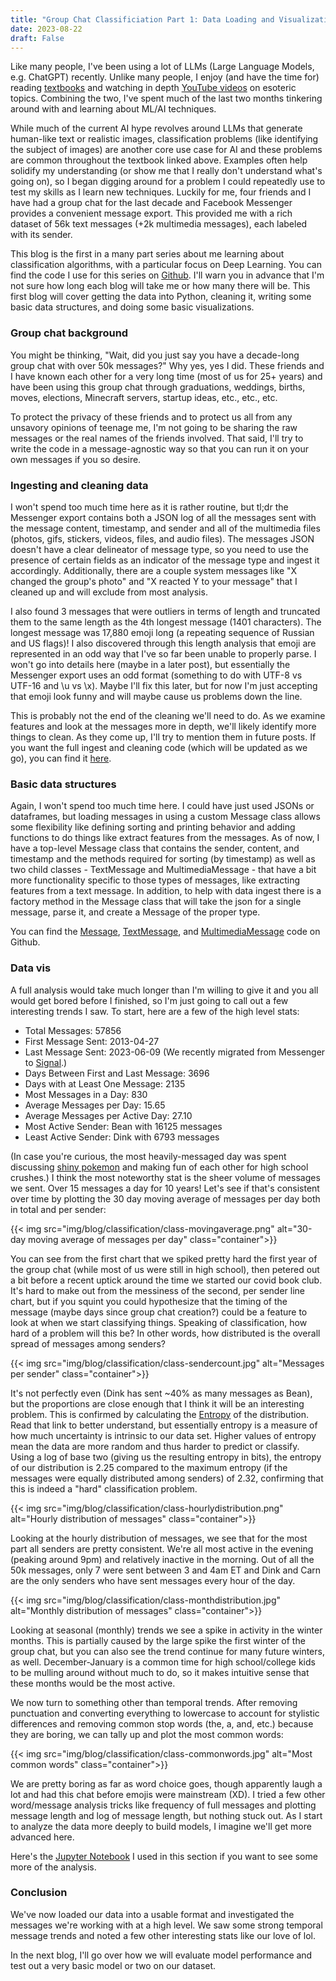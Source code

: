 ```yaml
---
title: "Group Chat Classificiation Part 1: Data Loading and Visualization"
date: 2023-08-22
draft: False
---
```

Like many people, I've been using a lot of LLMs (Large Language Models, e.g. ChatGPT) recently. Unlike many people, I enjoy (and have the time for) reading [textbooks](http://d2l.ai/index.html) and watching in depth [YouTube videos](https://www.youtube.com/playlist?list=PLAqhIrjkxbuWI23v9cThsA9GvCAUhRvKZ) on esoteric topics. Combining the two, I've spent much of the last two months tinkering around with and learning about ML/AI techniques. 

While much of the current AI hype revolves around LLMs that generate human-like text or realistic images, classification problems (like identifying the subject of images) are another core use case for AI and these problems are common throughout the textbook linked above. Examples often help solidify my understanding (or show me that I really don't understand what's going on), so I began digging around for a problem I could repeatedly use to test my skills as I learn new techniques. Luckily for me, four friends and I have had a group chat for the last decade and Facebook Messenger provides a convenient message export. This provided me with a rich dataset of 56k text messages (+2k multimedia messages), each labeled with its sender.

<!--more-->

This blog is the first in a many part series about me learning about classification algorithms, with a particular focus on Deep Learning. You can find the code I use for this series on [Github](https://github.com/BrysonL/groupchat-classification). I'll warn you in advance that I'm not sure how long each blog will take me or how many there will be. This first blog will cover getting the data into Python, cleaning it, writing some basic data structures, and doing some basic visualizations.

### Group chat background
You might be thinking, "Wait, did you just say you have a decade-long group chat with over 50k messages?" Why yes, yes I did. These friends and I have known each other for a very long time (most of us for 25+ years) and have been using this group chat through graduations, weddings, births, moves, elections, Minecraft servers, startup ideas, etc., etc., etc.

To protect the privacy of these friends and to protect us all from any unsavory opinions of teenage me, I'm not going to be sharing the raw messages or the real names of the friends involved. That said, I'll try to write the code in a message-agnostic way so that you can run it on your own messages if you so desire.

### Ingesting and cleaning data

I won't spend too much time here as it is rather routine, but tl;dr the Messenger export contains both a JSON log of all the messages sent with the message content, timestamp, and sender and all of the multimedia files (photos, gifs, stickers, videos, files, and audio files). The messages JSON doesn't have a clear delineator of message type, so you need to use the presence of certain fields as an indicator of the message type and ingest it accordingly. Additionally, there are a couple system messages like "X changed the group's photo" and "X reacted Y to your message" that I cleaned up and will exclude from most analysis. 

I also found 3 messages that were outliers in terms of length and truncated them to the same length as the 4th longest message (1401 characters). The longest message was 17,880 emoji long (a repeating sequence of Russian and US flags)! I also discovered through this length analysis that emoji are represented in an odd way that I've so far been unable to properly parse. I won't go into details here (maybe in a later post), but essentially the Messenger export uses an odd format (something to do with UTF-8 vs UTF-16 and \\u vs \\x). Maybe I'll fix this later, but for now I'm just accepting that emoji look funny and will maybe cause us problems down the line.

This is probably not the end of the cleaning we'll need to do. As we examine features and look at the messages more in depth, we'll likely identify more things to clean. As they come up, I'll try to mention them in future posts. If you want the full ingest and cleaning code (which will be updated as we go), you can find it [here](https://github.com/BrysonL/groupchat-classification/blob/main/data_load.py).

### Basic data structures
Again, I won't spend too much time here. I could have just used JSONs or dataframes, but loading messages in using a custom Message class allows some flexibility like defining sorting and printing behavior and adding functions to do things like extract features from the messages. As of now, I have a top-level Message class that contains the sender, content, and timestamp and the methods required for sorting (by timestamp) as well as two child classes - TextMessage and MultimediaMessage - that have a bit more functionality specific to those types of messages, like extracting features from a text message. In addition, to help with data ingest there is a factory method in the Message class that will take the json for a single message, parse it, and create a Message of the proper type.

You can find the [Message](https://github.com/BrysonL/groupchat-classification/blob/main/message.py), [TextMessage](https://github.com/BrysonL/groupchat-classification/blob/main/text_message.py), and [MultimediaMessage](https://github.com/BrysonL/groupchat-classification/blob/main/multimedia_message.py) code on Github.

### Data vis
A full analysis would take much longer than I'm willing to give it and you all would get bored before I finished, so I'm just going to call out a few interesting trends I saw. To start, here are a few of the high level stats:

* Total Messages: 57856
* First Message Sent: 2013-04-27
* Last Message Sent: 2023-06-09  (We recently migrated from Messenger to [Signal](https://signal.org/).)
* Days Between First and Last Message: 3696
* Days with at Least One Message: 2135
* Most Messages in a Day: 830
* Average Messages per Day: 15.65
* Average Messages per Active Day: 27.10
* Most Active Sender: Bean with 16125 messages
* Least Active Sender: Dink with 6793 messages

(In case you're curious, the most heavily-messaged day was spent discussing [shiny pokemon](https://bulbapedia.bulbagarden.net/wiki/Shiny_Pok%C3%A9mon) and making fun of each other for high school crushes.) I think the most noteworthy stat is the sheer volume of messages we sent. Over 15 messages a day for 10 years! Let's see if that's consistent over time by plotting the 30 day moving average of messages per day both in total and per sender:

{{< img src="img/blog/classification/class-movingaverage.png" alt="30-day moving average of messages per day" class="container">}}

You can see from the first chart that we spiked pretty hard the first year of the group chat (while most of us were still in high school), then petered out a bit before a recent uptick around the time we started our covid book club. It's hard to make out from the messiness of the second, per sender line chart, but if you squint you could hypothesize that the timing of the message (maybe days since group chat creation?) could be a feature to look at when we start classifying things. Speaking of classification, how hard of a problem will this be? In other words, how distributed is the overall spread of messages among senders?

{{< img src="img/blog/classification/class-sendercount.jpg" alt="Messages per sender" class="container">}}

It's not perfectly even (Dink has sent ~40% as many messages as Bean), but the proportions are close enough that I think it will be an interesting problem. This is confirmed by calculating the [Entropy](https://en.wikipedia.org/wiki/Entropy_(information_theory)) of the distribution. Read that link to better understand, but essentially entropy is a measure of how much uncertainty is intrinsic to our data set. Higher values of entropy mean the data are more random and thus harder to predict or classify. Using a log of base two (giving us the resulting entropy in bits), the entropy of our distribution is 2.25 compared to the maximum entropy (if the messages were equally distributed among senders) of 2.32, confirming that this is indeed a "hard" classification problem.  

{{< img src="img/blog/classification/class-hourlydistribution.png" alt="Hourly distribution of messages" class="container">}}

Looking at the hourly distribution of messages, we see that for the most part all senders are pretty consistent. We're all most active in the evening (peaking around 9pm) and relatively inactive in the morning. Out of all the 50k messages, only 7 were sent between 3 and 4am ET and Dink and Carn are the only senders who have sent messages every hour of the day.

{{< img src="img/blog/classification/class-monthdistribution.jpg" alt="Monthly distribution of messages" class="container">}}

Looking at seasonal (monthly) trends we see a spike in activity in the winter months. This is partially caused by the large spike the first winter of the group chat, but you can also see the trend continue for many future winters, as well. December-January is a common time for high school/college kids to be mulling around without much to do, so it makes intuitive sense that these months would be the most active.

We now turn to something other than temporal trends. After removing punctuation and converting everything to lowercase to account for stylistic differences and removing common stop words (the, a, and, etc.) because they are boring, we can tally up and plot the most common words:

{{< img src="img/blog/classification/class-commonwords.jpg" alt="Most common words" class="container">}}

We are pretty boring as far as word choice goes, though apparently laugh a lot and had this chat before emojis were mainstream (XD). I tried a few other word/message analysis tricks like frequency of full messages and plotting message length and log of message length, but nothing stuck out. As I start to analyze the data more deeply to build models, I imagine we'll get more advanced here.

Here's the [Jupyter Notebook](https://github.com/BrysonL/groupchat-classification/blob/main/ChatVis.ipynb) I used in this section if you want to see some more of the analysis.

### Conclusion
We've now loaded our data into a usable format and investigated the messages we're working with at a high level. We saw some strong temporal message trends and noted a few other interesting stats like our love of lol.

In the next blog, I'll go over how we will evaluate model performance and test out a very basic model or two on our dataset.